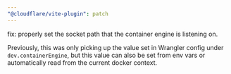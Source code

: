 ```yaml
---
"@cloudflare/vite-plugin": patch
---
```


fix: properly set the socket path that the container engine is listening on.

Previously, this was only picking up the value set in Wrangler config under `dev.containerEngine`, but this value can also be set from env vars or automatically read from the current docker context.
